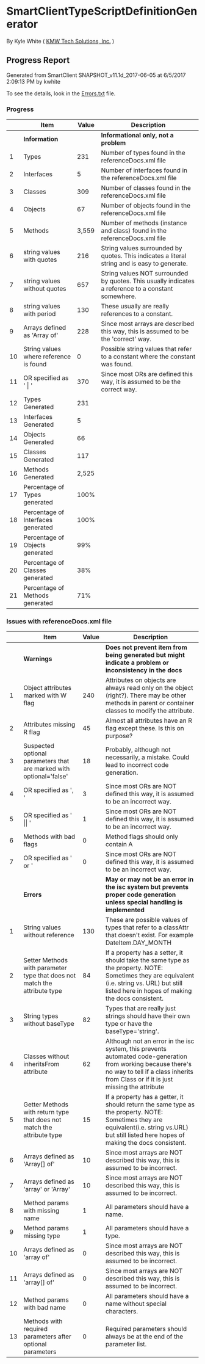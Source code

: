# SmartClientTypeScriptDefinitionGenerator 

By Kyle White ( [KMW Tech Solutions, Inc.](http://kmwTech.com/) )

## Progress Report
 
Generated from SmartClient SNAPSHOT_v11.1d_2017-06-05 at 6/5/2017 2:09:13 PM by kwhite

To see the details, look in the [Errors.txt](./Errors.txt) file.

### Progress

|   |Item|Value|Description|
|---|--- |---  |---        |
||**Information**||**Informational only, not a problem**|
|1|Types|231|Number of types found in the referenceDocs.xml file|
|2|Interfaces|5|Number of interfaces found in the referenceDocs.xml file|
|3|Classes|309|Number of classes found in the referenceDocs.xml file|
|4|Objects|67|Number of objects found in the referenceDocs.xml file|
|5|Methods|3,559|Number of methods (instance and class) found in the referenceDocs.xml file|
|6|string values with quotes|216|String values surrounded by quotes. This indicates a literal string and is easy to generate.|
|7|string values without quotes|657|String values NOT surrounded by quotes. This usually indicates a reference to a constant somewhere.|
|8|string values with period|130|These usually are really references to a constant.|
|9|Arrays defined as 'Array of'|228|Since most arrays are described this way, this is assumed to be the 'correct' way.|
|10|String values where reference is found|0|Possible string values that refer to a constant where the constant was found.|
|11|OR specified as ' \| '|370|Since most ORs are defined this way, it is assumed to be the correct way.|
|12|Types Generated|231||
|13|Interfaces Generated|5||
|14|Objects Generated|66||
|15|Classes Generated|117||
|16|Methods Generated|2,525||
|17|Percentage of Types generated|100%||
|18|Percentage of Interfaces generated|100%||
|19|Percentage of Objects generated|99%||
|20|Percentage of Classes generated|38%||
|21|Percentage of Methods generated|71%||


### Issues with referenceDocs.xml file


|   |Item|Value|Description|
|---|--- |---  |---        |
||**Warnings**||**Does not prevent item from being generated but might indicate a problem or inconsistency in the docs**|
|1|Object attributes marked with W flag|240|Attributes on objects are always read only on the object (right?). There may be other methods in parent or container classes to modify the attribute.|
|2|Attributes missing R flag|45|Almost all attributes have an R flag except these. Is this on purpose?|
|3|Suspected optional parameters that are marked with optional='false'|18|Probably, although not necessarily, a mistake. Could lead to incorrect code generation.|
|4|OR specified as ', '|3|Since most ORs are NOT defined this way, it is assumed to be an incorrect way.|
|5|OR specified as ' \|\| '|1|Since most ORs are NOT defined this way, it is assumed to be an incorrect way.|
|6|Methods with bad flags|0|Method flags should only contain A|
|7|OR specified as ' or '|0|Since most ORs are NOT defined this way, it is assumed to be an incorrect way.|
||**Errors**||**May or may not be an error in the isc system but prevents proper code generation unless special handling is implemented**|
|1|String values without reference|130|These are possible values of types that refer to a classAttr that doesn't exist. For example DateItem.DAY_MONTH|
|2|Setter Methods with parameter type that does not match the attribute type|84|If a property has a setter, it should take the same type as the property. NOTE: Sometimes they are equivalent (i.e. string vs. URL) but still listed here in hopes of making the docs consistent.|
|3|String types without baseType|82|Types that are really just strings should have their own type or have the baseType='string'.|
|4|Classes without inheritsFrom attribute|62|Although not an error in the isc system, this prevents automated code-generation from working because there's no way to tell if a class inherits from Class or if it is just missing the attribute|
|5|Getter Methods with return type that does not match the attribute type|15|If a property has a getter, it should return the same type as the property. NOTE: Sometimes they are equivalent(i.e. string vs.URL) but still listed here hopes of making the docs consistent.|
|6|Arrays defined as 'Array[] of'|10|Since most arrays are NOT described this way, this is assumed to be incorrect.|
|7|Arrays defined as 'array' or 'Array'|10|Since most arrays are NOT described this way, this is assumed to be incorrect.|
|8|Method params with missing name|1|All parameters should have a name.|
|9|Method params missing type|1|All parameters should have a type.|
|10|Arrays defined as 'array of'|0|Since most arrays are NOT described this way, this is assumed to be incorrect.|
|11|Arrays defined as 'array[] of'|0|Since most arrays are NOT described this way, this is assumed to be incorrect.|
|12|Method params with bad name|0|All parameters should have a name without special characters.|
|13|Methods with required parameters after optional parameters|0|Required parameters should always be at the end of the parameter list.|
